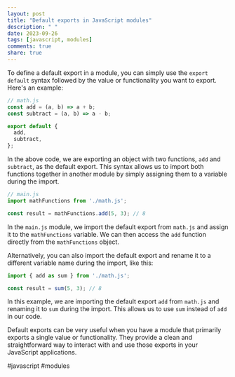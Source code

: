 ```yaml
---
layout: post
title: "Default exports in JavaScript modules"
description: " "
date: 2023-09-26
tags: [javascript, modules]
comments: true
share: true
---
```


To define a default export in a module, you can simply use the `export default` syntax followed by the value or functionality you want to export. Here's an example:

```javascript
// math.js
const add = (a, b) => a + b;
const subtract = (a, b) => a - b;

export default {
  add,
  subtract,
};
```

In the above code, we are exporting an object with two functions, `add` and `subtract`, as the default export. This syntax allows us to import both functions together in another module by simply assigning them to a variable during the import.

```javascript
// main.js
import mathFunctions from './math.js';

const result = mathFunctions.add(5, 3); // 8
```

In the `main.js` module, we import the default export from `math.js` and assign it to the `mathFunctions` variable. We can then access the `add` function directly from the `mathFunctions` object.

Alternatively, you can also import the default export and rename it to a different variable name during the import, like this:

```javascript
import { add as sum } from './math.js';

const result = sum(5, 3); // 8
```

In this example, we are importing the default export `add` from `math.js` and renaming it to `sum` during the import. This allows us to use `sum` instead of `add` in our code.

Default exports can be very useful when you have a module that primarily exports a single value or functionality. They provide a clean and straightforward way to interact with and use those exports in your JavaScript applications.

#javascript #modules